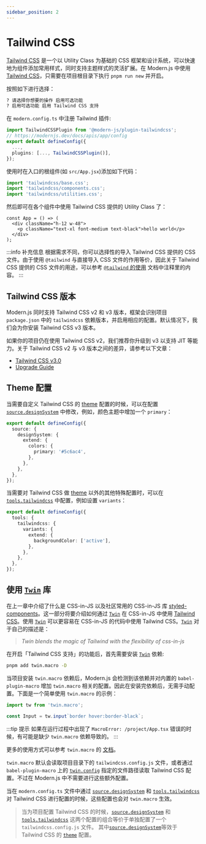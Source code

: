 ```yaml
---
sidebar_position: 2
---
```


# Tailwind CSS

[Tailwind CSS](https://tailwindcss.com/) 是一个以 Utility Class 为基础的 CSS 框架和设计系统，可以快速地为组件添加常用样式，同时支持主题样式的灵活扩展。在 Modern.js 中使用 [Tailwind CSS](https://tailwindcss.com/)，只需要在项目根目录下执行 `pnpm run new` 并开启。

按照如下进行选择：

```bash
? 请选择你想要的操作 启用可选功能
? 启用可选功能 启用 Tailwind CSS 支持
```

在 `modern.config.ts` 中注册 Tailwind 插件:

```ts title="modern.config.ts"
import TailwindCSSPlugin from '@modern-js/plugin-tailwindcss';
// https://modernjs.dev/docs/apis/app/config
export default defineConfig({
  ...,
  plugins: [..., TailwindCSSPlugin()],
});
```

使用时在入口的根组件(如 `src/App.jsx`)添加如下代码：

```js
import 'tailwindcss/base.css';
import 'tailwindcss/components.css';
import 'tailwindcss/utilities.css';
```

然后即可在各个组件中使用 Tailwind CSS 提供的 Utility Class 了：

```tsx
const App = () => (
  <div className="h-12 w-48">
    <p className="text-xl font-medium text-black">hello world</p>
  </div>
);
```

:::info 补充信息
根据需求不同，你可以选择性的导入 Tailwind CSS 提供的 CSS 文件。由于使用 `@tailwind` 与直接导入 CSS 文件的作用等价，因此关于 Tailwind CSS 提供的 CSS 文件的用途，可以参考 [`@tailwind` 的使用](https://tailwindcss.com/docs/functions-and-directives#tailwind) 文档中注释里的内容。
:::

## Tailwind CSS 版本

Modern.js 同时支持 Tailwind CSS v2 和 v3 版本，框架会识别项目 `package.json` 中的 `tailwindcss` 依赖版本，并启用相应的配置。默认情况下，我们会为你安装 Tailwind CSS v3 版本。

如果你的项目仍在使用 Tailwind CSS v2，我们推荐你升级到 v3 以支持 JIT 等能力。关于 Tailwind CSS v2 与 v3 版本之间的差异，请参考以下文章：

- [Tailwind CSS v3.0](https://tailwindcss.com/blog/tailwindcss-v3)
- [Upgrade Guide](https://tailwindcss.com/docs/upgrade-guide)

## Theme 配置

当需要自定义 Tailwind CSS 的 [theme](https://tailwindcss.com/docs/theme) 配置的时候，可以在配置 [`source.designSystem`](/docs/configure/app/source/design-system) 中修改，例如，颜色主题中增加一个 `primary`：

```typescript title="modern.config.ts"
export default defineConfig({
  source: {
    designSystem: {
      extend: {
        colors: {
          primary: '#5c6ac4',
        },
      },
    },
  },
});
```

当需要对 Tailwind CSS 做 [theme](https://tailwindcss.com/docs/theme) 以外的其他特殊配置时，可以在 [`tools.tailwindcss`](/docs/configure/app/tools/tailwindcss) 中配置，例如设置 `variants`：

```typescript title="modern.config.ts"
export default defineConfig({
  tools: {
    tailwindcss: {
      variants: {
        extend: {
          backgroundColor: ['active'],
        },
      },
    },
  },
});
```

## 使用 [`Twin`](https://github.com/ben-rogerson/twin.macro) 库

在上一章中介绍了什么是 CSS-in-JS 以及社区常用的 CSS-in-JS 库 [styled-components](https://styled-components.com/)。这一部分将要介绍如何通过 [`Twin`](https://github.com/ben-rogerson/twin.macro) 在 CSS-in-JS 中使用 [Tailwind CSS](https://tailwindcss.com/)。使用 [`Twin`](https://github.com/ben-rogerson/twin.macro) 可以更容易在 CSS-in-JS 的代码中使用 Tailwind CSS。[`Twin`](https://github.com/ben-rogerson/twin.macro) 对于自己的描述是：

> _Twin blends the magic of Tailwind with the flexibility of css-in-js_

在开启「Tailwind CSS 支持」的功能后，首先需要安装 [`Twin`](https://github.com/ben-rogerson/twin.macro) 依赖:

```bash
pnpm add twin.macro -D
```

当项目安装 `twin.macro` 依赖后，Modern.js 会检测到该依赖并对内置的 `babel-plugin-macro` 增加 `twin.macro` 相关的配置。因此在安装完依赖后，无需手动配置。下面是一个简单使用 `twin.macro` 的示例：

```js
import tw from 'twin.macro';

const Input = tw.input`border hover:border-black`;
```

:::tip 提示
如果在运行过程中出现了 `MacroError: /project/App.tsx` 错误的时候，有可能是缺少 `twin.macro` 依赖导致的。
:::

更多的使用方式可以参考 `twin.macro` 的 [文档](https://github.com/ben-rogerson/twin.macro/blob/master/docs/index.md)。

`twin.macro` 默认会读取项目目录下的 `tailwindcss.config.js` 文件，或者通过 `babel-plugin-macro` 上的 [`twin.config`](https://github.com/ben-rogerson/twin.macro/blob/master/docs/options.md#options) 指定的文件路径读取 Tailwind CSS 配置。不过在 Modern.js 中不需要进行这些额外配置。

当在 `modern.config.ts` 文件中通过 [`source.designSystem`](/docs/configure/app/source/design-system) 和 [`tools.tailwindcss`](/docs/configure/app/tools/tailwindcss) 对 Tailwind CSS 进行配置的时候，这些配置也会对 `twin.macro` 生效。

> 当为项目配置 Tailwind CSS 的时候，[`source.designSystem`](/docs/configure/app/source/design-system) 和 [`tools.tailwindcss`](/docs/configure/app/tools/tailwindcss) 这两个配置的组合等价于单独配置了一个 `tailwindcss.config.js` 文件。
> 其中[`source.designSystem`](/docs/configure/app/source/design-system)等效于 Tailwind CSS 的 [`theme`](https://v2.tailwindcss.com/docs/configuration#theme) 配置。
